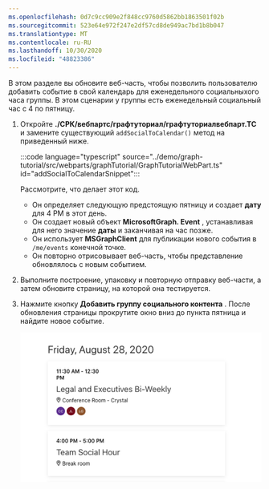```yaml
---
ms.openlocfilehash: 0d7c9cc909e2f848cc9760d5862bb1863501f02b
ms.sourcegitcommit: 523e64e972f247e2df57cd8de949ac7bd1b8b047
ms.translationtype: MT
ms.contentlocale: ru-RU
ms.lasthandoff: 10/30/2020
ms.locfileid: "48823386"
---
```

<!-- markdownlint-disable MD002 MD041 -->

В этом разделе вы обновите веб-часть, чтобы позволить пользователю добавить событие в свой календарь для еженедельного социальныхого часа группы. В этом сценарии у группы есть еженедельный социальный час с 4 по пятницу.

1. Откройте **./СРК/вебпартс/графтуториал/графтуториалвебпарт.ТС** и замените существующий `addSocialToCalendar()` метод на приведенный ниже.

    :::code language="typescript" source="../demo/graph-tutorial/src/webparts/graphTutorial/GraphTutorialWebPart.ts" id="addSocialToCalendarSnippet":::

    Рассмотрите, что делает этот код.

    - Он определяет следующую предстоящую пятницу и создает **дату** для 4 РМ в этот день.
    - Он создает новый объект **MicrosoftGraph. Event** , устанавливая для него значение **даты** и заканчивая на час позже.
    - Он использует **MSGraphClient** для публикации нового события в `/me/events` конечной точке.
    - Он повторно отрисовывает веб-часть, чтобы представление обновлялось с новым событием.

1. Выполните построение, упаковку и повторную отправку веб-части, а затем обновите страницу, на которой она тестируется.

1. Нажмите кнопку **Добавить группу социального контента** . После обновления страницы прокрутите окно вниз до пункта пятница и найдите новое событие.

    ![Снимок экрана: вновь созданное событие, отображаемое в веб-части](images/new-event.png)
